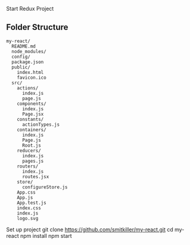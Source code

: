 Start Redux Project

## Folder Structure

```
my-react/
  README.md
  node_modules/
  config/
  package.json
  public/
    index.html
    favicon.ico
  src/
    actions/
      index.js
      page.js
    components/
      index.js
      Page.jsx
    constants/
      actionTypes.js
    containers/
      index.js
      Page.js
      Root.js
    reducers/
      index.js
      pages.js
    routers/
      index.js
      routes.jsx
    store/
      configureStore.js
    App.css
    App.js
    App.test.js
    index.css
    index.js
    logo.svg
```

Set up project
  git clone https://github.com/smitkiller/my-react.git
  cd my-react
  npm install
  npm start
